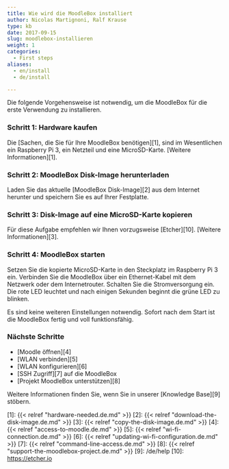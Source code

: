```yaml
---
title: Wie wird die MoodleBox installiert
author: Nicolas Martignoni, Ralf Krause
type: kb
date: 2017-09-15
slug: moodlebox-installieren
weight: 1
categories:
  - First steps
aliases:
  - en/install
  - de/install

---
```

Die folgende Vorgehensweise ist notwendig, um die MoodleBox für die erste Verwendung zu installieren.

### Schritt 1: Hardware kaufen

Die [Sachen, die Sie für Ihre MoodleBox benötigen][1], sind im Wesentlichen ein Raspberry Pi 3, ein Netzteil und eine MicroSD-Karte. [Weitere Informationen][1].

### Schritt 2: MoodleBox Disk-Image herunterladen

Laden Sie das aktuelle [MoodleBox Disk-Image][2] aus dem Internet herunter und speichern Sie es auf Ihrer Festplatte.

### Schritt 3: Disk-Image auf eine MicroSD-Karte kopieren

Für diese Aufgabe empfehlen wir Ihnen vorzugsweise [Etcher][10]. [Weitere Informationen][3].

### Schritt 4: MoodleBox starten

Setzen Sie die kopierte MicroSD-Karte in den Steckplatz im Raspberry Pi 3 ein. Verbinden Sie die MoodleBox über ein Ethernet-Kabel mit dem Netzwerk oder dem Internetrouter. Schalten Sie die Stromversorgung ein. Die rote LED leuchtet und nach einigen Sekunden beginnt die grüne LED zu blinken.

Es sind keine weiteren Einstellungen notwendig. Sofort nach dem Start ist die MoodleBox fertig und voll funktionsfähig.


### Nächste Schritte

  * [Moodle öffnen][4]
  * [WLAN verbinden][5]
  * [WLAN konfigurieren][6]
  * [SSH Zugriff][7] auf die MoodleBox
  * [Projekt MoodleBox unterstützen][8]


Weitere Informationen finden Sie, wenn Sie in unserer [Knowledge Base][9] stöbern.

 [1]: {{< relref "hardware-needed.de.md" >}}
 [2]: {{< relref "download-the-disk-image.de.md" >}}
 [3]: {{< relref "copy-the-disk-image.de.md" >}}
 [4]: {{< relref "access-to-moodle.de.md" >}}
 [5]: {{< relref "wi-fi-connection.de.md" >}}
 [6]: {{< relref "updating-wi-fi-configuration.de.md" >}}
 [7]: {{< relref "command-line-access.de.md" >}}
 [8]: {{< relref "support-the-moodlebox-project.de.md" >}}
 [9]: /de/help
 [10]: https://etcher.io

